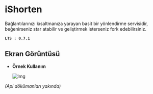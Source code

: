 # **iShorten**
Bağlantılarınızı kısaltmanıza yarayan basit bir yönlendirme servisidir, beğenirseniz star atabilir ve geliştirmek isterseniz fork edebilirsiniz.

**`LTS : 0.7.1`**

## **Ekran Görüntüsü**

- **Örnek Kullanım**

   ![Img](https://i.imgur.com/fvW5Bsr.gif)


*(Api dökümanları yakında)*